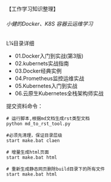 【工作学习知识整理】

###### 小健的Docker、K8S 容器云运维学习


Ŀ¼目录详细

- 01.Docker入门到实战(第3版)
- 02.kubernets实战指南
- 03.Docker经典实例
- 04.Prometheus监控运维实战
- 05.Kubernetes入门到实战
- 06.云原生Kubernetes全栈架构师实战










提交资料命令：
```
# 运行脚本,根据md文档生成rst类型文档
python md_to_rst_tool.py 

#必须先清理，保证目录层级
start make.bat claen	

# 增量生成html页面
start make.bat html

# 重新生成静态网页删除build目录下的所有文件
start make.bat html
```
